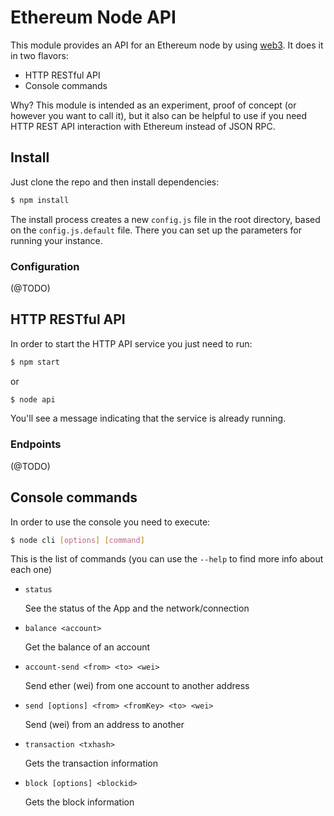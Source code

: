 Ethereum Node API
=================

This module provides an API for an Ethereum node by using [web3](https://github.com/ethereum/web3.js/). It does it in two flavors:
* HTTP RESTful API
* Console commands

Why?
This module is intended as an experiment, proof of concept (or however you want to call it), but it also can be helpful to use if you need HTTP REST API interaction with Ethereum instead of JSON RPC.

Install
-------
Just clone the repo and then install dependencies:
```bash
$ npm install
```

The install process creates a new `config.js` file in the root directory, based on the `config.js.default` file. There you can set up the parameters for running your instance.

### Configuration
(@TODO)

HTTP RESTful API
----------------
In order to start the HTTP API service you just need to run:
```bash
$ npm start
```
or
```bash
$ node api
```
You'll see a message indicating that the service is already running.

### Endpoints
(@TODO)

Console commands
----------------
In order to use the console you need to execute:
```bash
$ node cli [options] [command]
```

This is the list of commands (you can use the `--help` to find more info about each one)

* `status`

  See the status of the App and the network/connection
  
* `balance <account>`

  Get the balance of an account 

* `account-send <from> <to> <wei>`

  Send ether (wei) from one account to another address

* `send [options] <from> <fromKey> <to> <wei>`

  Send (wei) from an address to another

* `transaction <txhash>`

  Gets the transaction information

* `block [options] <blockid>`

  Gets the block information

